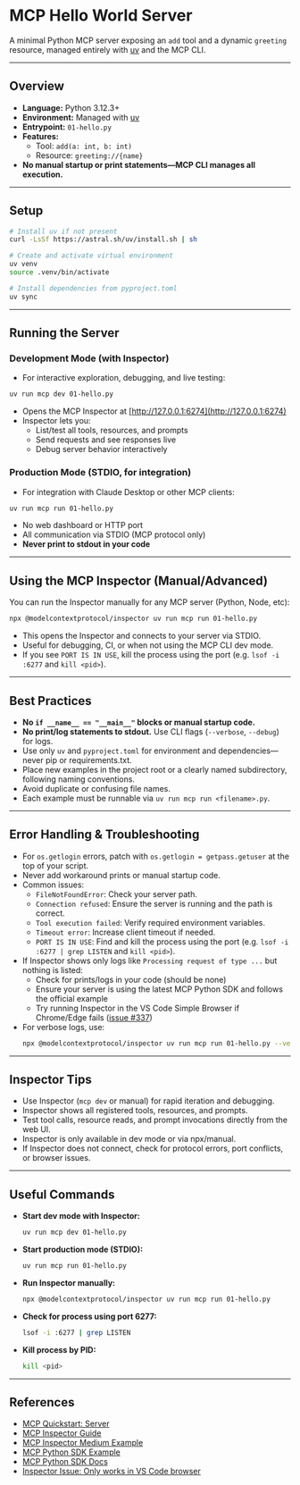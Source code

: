 # MCP Hello World Server

A minimal Python MCP server exposing an `add` tool and a dynamic `greeting` resource, managed entirely with [uv](https://astral.sh/uv/) and the MCP CLI.

---

## Overview
- **Language:** Python 3.12.3+
- **Environment:** Managed with [uv](https://astral.sh/uv/)
- **Entrypoint:** `01-hello.py`
- **Features:**
  - Tool: `add(a: int, b: int)`
  - Resource: `greeting://{name}`
- **No manual startup or print statements—MCP CLI manages all execution.**

---

## Setup

```sh
# Install uv if not present
curl -LsSf https://astral.sh/uv/install.sh | sh

# Create and activate virtual environment
uv venv
source .venv/bin/activate

# Install dependencies from pyproject.toml
uv sync
```

---

## Running the Server

### Development Mode (with Inspector)
- For interactive exploration, debugging, and live testing:

```sh
uv run mcp dev 01-hello.py
```
- Opens the MCP Inspector at [http://127.0.0.1:6274](http://127.0.0.1:6274)
- Inspector lets you:
  - List/test all tools, resources, and prompts
  - Send requests and see responses live
  - Debug server behavior interactively

### Production Mode (STDIO, for integration)
- For integration with Claude Desktop or other MCP clients:

```sh
uv run mcp run 01-hello.py
```
- No web dashboard or HTTP port
- All communication via STDIO (MCP protocol only)
- **Never print to stdout in your code**

---

## Using the MCP Inspector (Manual/Advanced)

You can run the Inspector manually for any MCP server (Python, Node, etc):

```sh
npx @modelcontextprotocol/inspector uv run mcp run 01-hello.py
```
- This opens the Inspector and connects to your server via STDIO.
- Useful for debugging, CI, or when not using the MCP CLI dev mode.
- If you see `PORT IS IN USE`, kill the process using the port (e.g. `lsof -i :6277` and `kill <pid>`).

---

## Best Practices
- **No `if __name__ == "__main__"` blocks or manual startup code.**
- **No print/log statements to stdout.** Use CLI flags (`--verbose`, `--debug`) for logs.
- Use only `uv` and `pyproject.toml` for environment and dependencies—never pip or requirements.txt.
- Place new examples in the project root or a clearly named subdirectory, following naming conventions.
- Avoid duplicate or confusing file names.
- Each example must be runnable via `uv run mcp run <filename>.py`.

---

## Error Handling & Troubleshooting
- For `os.getlogin` errors, patch with `os.getlogin = getpass.getuser` at the top of your script.
- Never add workaround prints or manual startup code.
- Common issues:
  - `FileNotFoundError`: Check your server path.
  - `Connection refused`: Ensure the server is running and the path is correct.
  - `Tool execution failed`: Verify required environment variables.
  - `Timeout error`: Increase client timeout if needed.
  - `PORT IS IN USE`: Find and kill the process using the port (e.g. `lsof -i :6277 | grep LISTEN` and `kill <pid>`).
- If Inspector shows only logs like `Processing request of type ...` but nothing is listed:
  - Check for prints/logs in your code (should be none)
  - Ensure your server is using the latest MCP Python SDK and follows the official example
  - Try running Inspector in the VS Code Simple Browser if Chrome/Edge fails ([issue #337](https://github.com/modelcontextprotocol/inspector/issues/337))
- For verbose logs, use:
  ```sh
  npx @modelcontextprotocol/inspector uv run mcp run 01-hello.py --verbose
  ```

---

## Inspector Tips
- Use Inspector (`mcp dev` or manual) for rapid iteration and debugging.
- Inspector shows all registered tools, resources, and prompts.
- Test tool calls, resource reads, and prompt invocations directly from the web UI.
- Inspector is only available in dev mode or via npx/manual.
- If Inspector does not connect, check for protocol errors, port conflicts, or browser issues.

---

## Useful Commands

- **Start dev mode with Inspector:**
  ```sh
  uv run mcp dev 01-hello.py
  ```
- **Start production mode (STDIO):**
  ```sh
  uv run mcp run 01-hello.py
  ```
- **Run Inspector manually:**
  ```sh
  npx @modelcontextprotocol/inspector uv run mcp run 01-hello.py
  ```
- **Check for process using port 6277:**
  ```sh
  lsof -i :6277 | grep LISTEN
  ```
- **Kill process by PID:**
  ```sh
  kill <pid>
  ```

---

## References
- [MCP Quickstart: Server](https://modelcontextprotocol.io/quickstart/server)
- [MCP Inspector Guide](https://modelcontextprotocol.io/docs/tools/inspector)
- [MCP Inspector Medium Example](https://thesof.medium.com/build-your-first-mcp-application-step-by-step-examples-for-stdio-and-sse-servers-integration-773b187aeaed)
- [MCP Python SDK Example](https://github.com/ruslanmv/Simple-MCP-Server-with-Python)
- [MCP Python SDK Docs](https://github.com/modelcontextprotocol/python-sdk/tree/45cea71d907cfabbcb359fe9e0b139126fc11edc)
- [Inspector Issue: Only works in VS Code browser](https://github.com/modelcontextprotocol/inspector/issues/337)
